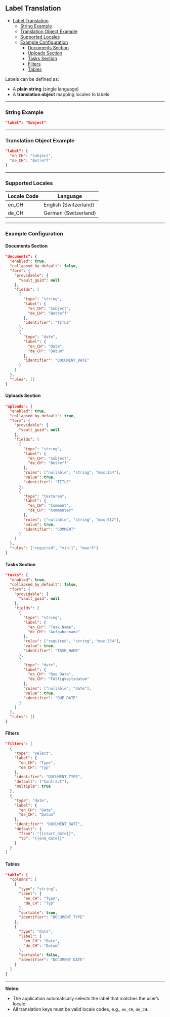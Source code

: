 ## Label Translation

<!-- TOC -->
  * [Label Translation](#label-translation)
    * [String Example](#string-example)
    * [Translation Object Example](#translation-object-example)
    * [Supported Locales](#supported-locales)
    * [Example Configuration](#example-configuration)
      * [Documents Section](#documents-section)
      * [Uploads Section](#uploads-section)
      * [Tasks Section](#tasks-section)
      * [Filters](#filters)
      * [Tables](#tables)
<!-- TOC -->

Labels can be defined as:

- A **plain string** (single language)
- A **translation object** mapping locales to labels

---

### String Example

```json
"label": "Subject"
```

---

### Translation Object Example

```json
"label": {
  "en_CH": "Subject",
  "de_CH": "Betreff"
}
```

---

### Supported Locales

| Locale Code | Language              |
|-------------|-----------------------|
| en_CH       | English (Switzerland) |
| de_CH       | German (Switzerland)  |

---

### Example Configuration

#### Documents Section

```json
"documents": {
  "enabled": true,
  "collapsed_by_default": false,
  "form": {
    "providable": {
      "vault_guid": null
    },
    "fields": [
      {
        "type": "string",
        "label": {
          "en_CH": "Subject",
          "de_CH": "Betreff"
        },
        "identifier": "TITLE"
      },
      {
        "type": "date",
        "label": {
          "en_CH": "Date",
          "de_CH": "Datum"
        },
        "identifier": "DOCUMENT_DATE"
      }
    ]
  },
  "rules": []
}
```

#### Uploads Section

```json
"uploads": {
  "enabled": true,
  "collapsed_by_default": true,
  "form": {
    "providable": {
      "vault_guid": null
    },
    "fields": [
      {
        "type": "string",
        "label": {
          "en_CH": "Subject",
          "de_CH": "Betreff"
        },
        "rules": ["nullable", "string", "max:254"],
        "value": true,
        "identifier": "TITLE"
      },
      {
        "type": "textarea",
        "label": {
          "en_CH": "Comment",
          "de_CH": "Kommentar"
        },
        "rules": ["nullable", "string", "max:512"],
        "value": true,
        "identifier": "COMMENT"
      }
    ]
  },
  "rules": ["required", "min:1", "max:5"]
}
```

#### Tasks Section

```json
"tasks": {
  "enabled": true,
  "collapsed_by_default": false,
  "form": {
    "providable": {
      "vault_guid": null
    },
    "fields": [
      {
        "type": "string",
        "label": {
          "en_CH": "Task Name",
          "de_CH": "Aufgabenname"
        },
        "rules": ["required", "string", "max:254"],
        "value": true,
        "identifier": "TASK_NAME"
      },
      {
        "type": "date",
        "label": {
          "en_CH": "Due Date",
          "de_CH": "Fälligkeitsdatum"
        },
        "rules": ["nullable", "date"],
        "value": true,
        "identifier": "DUE_DATE"
      }
    ]
  },
  "rules": []
}
```

#### Filters

```json
"filters": [
  {
    "type": "select",
    "label": {
      "en_CH": "Type",
      "de_CH": "Typ"
    },
    "identifier": "DOCUMENT_TYPE",
    "default": ["Contract"],
    "multiple": true
  },
  {
    "type": "date",
    "label": {
      "en_CH": "Date",
      "de_CH": "Datum"
    },
    "identifier": "DOCUMENT_DATE",
    "default": {
      "from": "{{start_date}}",
      "to": "{{end_date}}"
    }
  }
]
```

#### Tables

```json
"table": {
  "columns": [
    {
      "type": "string",
      "label": {
        "en_CH": "Type",
        "de_CH": "Typ"
      },
      "sortable": true,
      "identifier": "DOCUMENT_TYPE"
    },
    {
      "type": "date",
      "label": {
        "en_CH": "Date",
        "de_CH": "Datum"
      },
      "sortable": false,
      "identifier": "DOCUMENT_DATE"
    }
  ]
}
```

---

**Notes:**

- The application automatically selects the label that matches the user’s locale.
- All translation keys must be valid locale codes, e.g., `en_CH`, `de_CH`.
